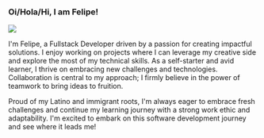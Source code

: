 ### Oi/Hola/Hi, I am Felipe!

<img src='https://github.com/fliperamos88/fliperamos88/assets/129113618/ca6842ef-6859-44df-b4c5-c6a537465f60'/>




I'm Felipe, a Fullstack Developer driven by a passion for creating impactful solutions. I enjoy working on projects where I can leverage my creative side and explore the most of my technical skills. As a self-starter and avid learner, I thrive on embracing new challenges and technologies. Collaboration is central to my approach; I firmly believe in the power of teamwork to bring ideas to fruition. 

Proud of my Latino and immigrant roots, I'm always eager to embrace fresh challenges and continue my learning journey with a strong work ethic and adaptability. I'm excited to embark on this software development journey and see where it leads me!









